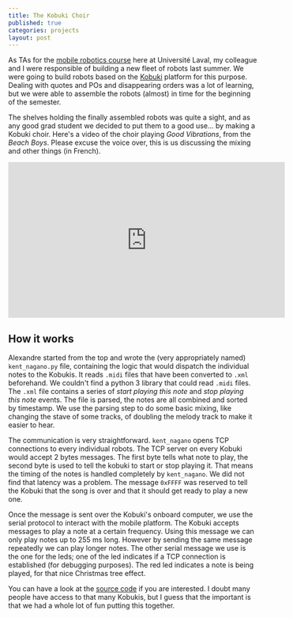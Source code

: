 ```yaml
---
title: The Kobuki Choir
published: true
categories: projects
layout: post
---
```


As TAs for
the
[mobile robotics course](http://www2.ift.ulaval.ca/~pgiguere/cours/IntroRobotique/index.html) here
at Université Laval, my colleague and I were responsible of building a new
fleet of robots last summer. We were going to build robots based on
the [Kobuki](http://kobuki.yujinrobot.com/) platform for this purpose. Dealing
with quotes and POs and disappearing orders was a lot of learning, but we were able
to assemble the robots (almost) in time for the beginning of the semester.

The shelves holding the finally assembled robots was quite a sight, and as any good grad student
we decided to put them to a good use... by making a Kobuki choir. Here's a video of the choir 
playing *Good Vibrations*, from the *Beach Boys*. Please excuse the voice over, this is us
discussing the mixing and other things (in French).

<iframe width="560" height="315" src="https://www.youtube.com/embed/EdcHZQI19Hk" frameborder="0" allowfullscreen></iframe>


## How it works

Alexandre started from the top and wrote the (very appropriately named)
`kent_nagano.py` file, containing the logic that would dispatch the individual
notes to the Kobukis. It reads `.midi` files that have been converted to `.xml`
beforehand. We couldn't find a python 3 library that could read `.midi` files.
The `.xml` file contains a series of *start playing this note* and *stop
playing this note* events. The file is parsed, the notes are all combined and
sorted by timestamp. We use the parsing step to do some basic mixing, like 
changing the stave of some tracks, of doubling the melody track to make it 
easier to hear. 


The communication is very straightforward. `kent_nagano` opens TCP
connections to every individual robots. The TCP server on every Kobuki would
accept 2 bytes messages. The first byte tells what note to play, the second byte
is used to tell the kobuki to start or stop playing it. That means the timing of
the notes is handled completely by `kent_nagano`. We did not find that latency
was a problem. The message `0xFFFF` was reserved to tell the Kobuki that the
song is over and that it should get ready to play a new one.


Once the message is sent over the Kobuki's onboard computer, we use the serial
protocol to interact with the mobile platform. The Kobuki accepts messages to
play a note at a certain frequency. Using this message we can only play notes up
to 255 ms long. However by sending the same message repeatedly we can play
longer notes. The other serial message we use is the one for the leds; one of
the led indicates if a TCP connection is established (for debugging purposes).
The red led indicates a note is being played, for that nice Christmas tree
effect.

You can have a look at
the [source code](https://github.com/davidlandry93/choir) if you are
interested. I doubt many people have access to that many Kobukis, but I guess that
the important is that we had a whole lot of fun putting this together.
